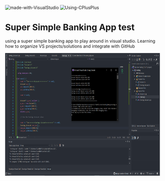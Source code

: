 ![made-with-VisualStudio](https://img.shields.io/badge/Made%20With-Visual%20Studio-purple)  ![Using-CPlusPlus](https://img.shields.io/badge/Using-C%2B%2B-ff69b4)

# Super Simple Banking App test
using a super simple banking app to play around in visual studio. Learning how to organize VS projects/solutions and integrate with GitHub

<img src="./assets/screenshot.png"
     alt="Img"
     style="margin-right: 10px; height: 400px;" />